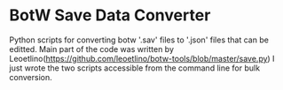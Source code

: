 # BotW Save Data Converter
 Python scripts for converting botw '.sav' files to '.json' files that can be editted.
 Main part of the code was written by Leoetlino(https://github.com/leoetlino/botw-tools/blob/master/save.py) I just wrote the two scripts accessible from the command line for bulk conversion.
